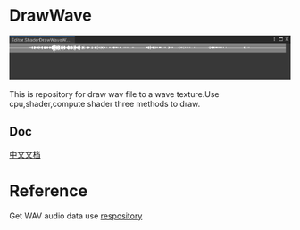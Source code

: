 # DrawWave
![中文](wave.png)

This  is repository for draw wav file to a wave texture.Use cpu,shader,compute shader three methods to draw.



## Doc

[中文文档](http://www.lajiaoyuzhou.com/p/unity%E6%B3%A2%E5%BD%A2%E7%BB%98%E5%88%B6%E4%BB%8Ecpu-gpu/)

# Reference

Get WAV audio data use [respository](https://github.com/SuperSuperPepper/UnityWav)

